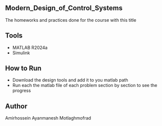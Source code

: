 ## Modern_Design_of_Control_Systems
The homeworks and practices done for the course with this title

## Tools
- MATLAB R2024a
- Simulink 

## How to Run
- Download the design tools and add it to you matlab path
- Run each the matlab file of each problem section by section to see the progress

## Author
Amirhossein Ayanmanesh Motlaghmofrad

